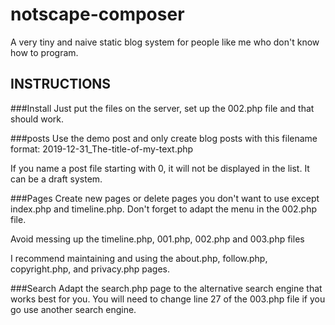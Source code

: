 # notscape-composer
A very tiny and naive static blog system for people like me who don't know how to program.

## INSTRUCTIONS

###Install
Just put the files on the server, set up the 002.php file and that should work.

###posts
Use the demo post and only create blog posts with this filename format: 2019-12-31_The-title-of-my-text.php

If you name a post file starting with 0, it will not be displayed in the list. It can be a draft system.

###Pages
Create new pages or delete pages you don't want to use except index.php and timeline.php. Don't forget to adapt the menu in the 002.php file.

Avoid messing up the timeline.php, 001.php, 002.php and 003.php files

I recommend maintaining and using the about.php, follow.php, copyright.php, and privacy.php pages.

###Search
Adapt the search.php page to the alternative search engine that works best for you. You will need to change line 27 of the 003.php file if you go use another search engine.

